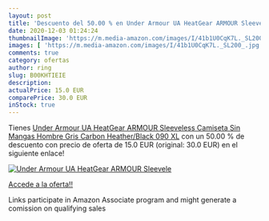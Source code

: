 ```yaml
---
layout: post
title: 'Descuento del 50.00 % en Under Armour UA HeatGear ARMOUR Sleevele'
date: 2020-12-03 01:24:24
thumbnailImage: 'https://m.media-amazon.com/images/I/41b1U0CqK7L._SL200_.jpg'
images: [ 'https://m.media-amazon.com/images/I/41b1U0CqK7L._SL200_.jpg' ]
comments: true
category: ofertas
author: ring
slug: B00KHTIEIE
description:
actualPrice: 15.0 EUR
comparePrice: 30.0 EUR
inStock: true
---
```


Tienes [Under Armour UA HeatGear ARMOUR Sleeveless  Camiseta Sin Mangas Hombre  Gris  Carbon Heather/Black 090   XL](https://www.amazon.es/dp/B00KHTIEIE/?tag=tolees-21) con un 50.00 % de descuento con precio de oferta de 15.0 EUR (original: 30.0 EUR) en el siguiente enlace!

[![Under Armour UA HeatGear ARMOUR Sleevele](https://m.media-amazon.com/images/I/41b1U0CqK7L._SL200_.jpg)](https://www.amazon.es/dp/B00KHTIEIE/?tag=tolees-21)

[Accede a la oferta!!](https://www.amazon.es/dp/B00KHTIEIE/?tag=tolees-21)

Links participate in Amazon Associate program and might generate a comission on qualifying sales


